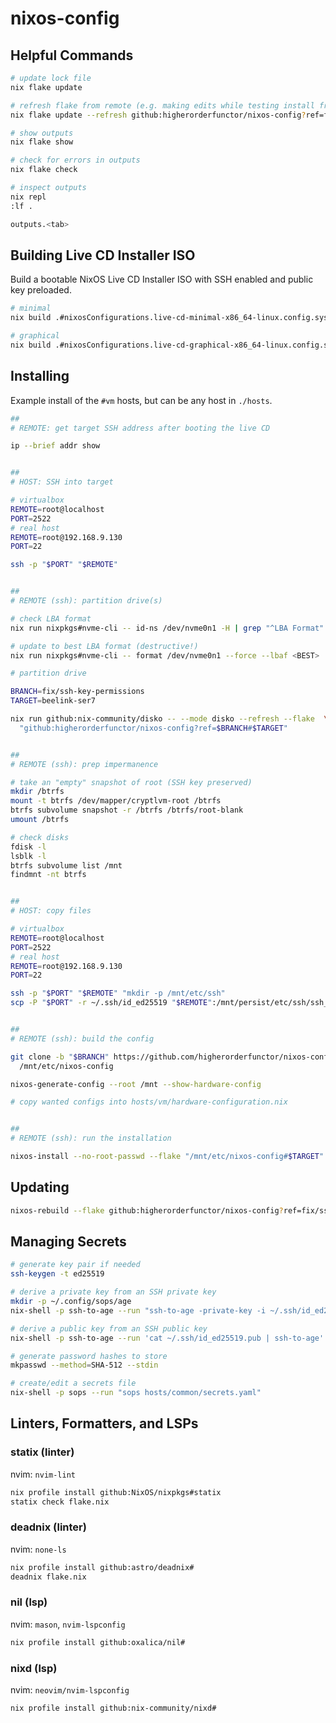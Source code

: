 # nixos-config

## Helpful Commands

```sh
# update lock file
nix flake update

# refresh flake from remote (e.g. making edits while testing install from ISO)
nix flake update --refresh github:higherorderfunctor/nixos-config?ref=fix/ssh-key-permissions

# show outputs
nix flake show

# check for errors in outputs
nix flake check

# inspect outputs
nix repl
:lf .

outputs.<tab>
````

## Building Live CD Installer ISO

Build a bootable NixOS Live CD Installer ISO with SSH enabled and public key preloaded.

```sh
# minimal
nix build .#nixosConfigurations.live-cd-minimal-x86_64-linux.config.system.build.isoImage

# graphical
nix build .#nixosConfigurations.live-cd-graphical-x86_64-linux.config.system.build.isoImage
```

## Installing

Example install of the `#vm` hosts, but can be any host in `./hosts`.

```sh
##
# REMOTE: get target SSH address after booting the live CD

ip --brief addr show


##
# HOST: SSH into target

# virtualbox
REMOTE=root@localhost
PORT=2522
# real host
REMOTE=root@192.168.9.130
PORT=22

ssh -p "$PORT" "$REMOTE"


##
# REMOTE (ssh): partition drive(s)

# check LBA format
nix run nixpkgs#nvme-cli -- id-ns /dev/nvme0n1 -H | grep "^LBA Format"

# update to best LBA format (destructive!)
nix run nixpkgs#nvme-cli -- format /dev/nvme0n1 --force --lbaf <BEST>

# partition drive

BRANCH=fix/ssh-key-permissions
TARGET=beelink-ser7

nix run github:nix-community/disko -- --mode disko --refresh --flake  \
  "github:higherorderfunctor/nixos-config?ref=$BRANCH#$TARGET"


##
# REMOTE (ssh): prep impermanence

# take an "empty" snapshot of root (SSH key preserved)
mkdir /btrfs
mount -t btrfs /dev/mapper/cryptlvm-root /btrfs
btrfs subvolume snapshot -r /btrfs /btrfs/root-blank
umount /btrfs

# check disks
fdisk -l
lsblk -l
btrfs subvolume list /mnt
findmnt -nt btrfs


##
# HOST: copy files

# virtualbox
REMOTE=root@localhost
PORT=2522
# real host
REMOTE=root@192.168.9.130
PORT=22

ssh -p "$PORT" "$REMOTE" "mkdir -p /mnt/etc/ssh"
scp -P "$PORT" -r ~/.ssh/id_ed25519 "$REMOTE":/mnt/persist/etc/ssh/ssh_host_ed25519_key


##
# REMOTE (ssh): build the config

git clone -b "$BRANCH" https://github.com/higherorderfunctor/nixos-config.git \
  /mnt/etc/nixos-config

nixos-generate-config --root /mnt --show-hardware-config

# copy wanted configs into hosts/vm/hardware-configuration.nix


##
# REMOTE (ssh): run the installation

nixos-install --no-root-passwd --flake "/mnt/etc/nixos-config#$TARGET"
````

## Updating

```sh
nixos-rebuild --flake github:higherorderfunctor/nixos-config?ref=fix/ssh-key-permissions switch
```

## Managing Secrets

```sh
# generate key pair if needed
ssh-keygen -t ed25519

# derive a private key from an SSH private key
mkdir -p ~/.config/sops/age
nix-shell -p ssh-to-age --run "ssh-to-age -private-key -i ~/.ssh/id_ed25519 > ~/.config/sops/age/keys.txt"

# derive a public key from an SSH public key
nix-shell -p ssh-to-age --run 'cat ~/.ssh/id_ed25519.pub | ssh-to-age'

# generate password hashes to store
mkpasswd --method=SHA-512 --stdin

# create/edit a secrets file
nix-shell -p sops --run "sops hosts/common/secrets.yaml"
```

## Linters, Formatters, and LSPs

### statix (linter)

nvim: `nvim-lint`

```sh
nix profile install github:NixOS/nixpkgs#statix
statix check flake.nix
```

### deadnix (linter)

nvim: `none-ls`

```sh
nix profile install github:astro/deadnix#
deadnix flake.nix
```

### nil (lsp)

nvim: `mason`, `nvim-lspconfig`

```sh
nix profile install github:oxalica/nil#
```

### nixd (lsp)

nvim: `neovim/nvim-lspconfig`

```sh
nix profile install github:nix-community/nixd#
```
